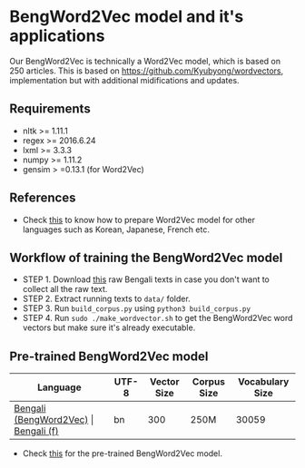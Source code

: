 # BengWord2Vec model and it's applications

Our BengWord2Vec is technically a Word2Vec model, which is based on 250 articles. This is based on https://github.com/Kyubyong/wordvectors, implementation but with additional midifications and updates. 

## Requirements
* nltk >= 1.11.1
* regex >= 2016.6.24
* lxml >= 3.3.3
* numpy >= 1.11.2
* gensim > =0.13.1 (for Word2Vec)
	
## References
* Check [this](https://github.com/Kyubyong/wordvectors) to know how to prepare Word2Vec model for other languages such as Korean, Japanese, French etc.

## Workflow of training the BengWord2Vec model 
* STEP 1. Download [this](https://drive.google.com/open?id=199Z3KlTLvoApGixb5rwDIkbsmsl2n56F) raw Bengali texts in case you don't want to collect all the raw text.
* STEP 2. Extract running texts to `data/` folder.
* STEP 3. Run `build_corpus.py` using `python3 build_corpus.py`
* STEP 4. Run `sudo ./make_wordvector.sh` to get the BengWord2Vec word vectors but make sure it's already executable.

## Pre-trained BengWord2Vec model
| Language  |  UTF-8 | Vector Size | Corpus Size  | Vocabulary Size | 
| ---       |---        |---           |---           |---           |
|[Bengali (BengWord2Vec)](https://drive.google.com/open?id=1Q_45PQpRWQvZL2p8sIngmgg6Tr5YbKmH) \| [Bengali (f)](https://drive.google.com/open?id=1Q_45PQpRWQvZL2p8sIngmgg6Tr5YbKmH)|bn|300|250M |30059| negative sampling |

* Check [this](https://drive.google.com/open?id=1Q_45PQpRWQvZL2p8sIngmgg6Tr5YbKmH) for the pre-trained BengWord2Vec model.


